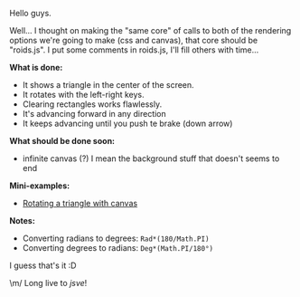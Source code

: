 Hello guys.

Well... I thought on making the "same core" of calls to both of the
rendering options we're going to make (css and canvas), that core should be
"roids.js". I put some comments in roids.js, I'll fill others with time...

**What is done:**

* It shows a triangle in the center of the screen.
* It rotates with the left-right keys.
* Clearing rectangles works flawlessly.
* It's advancing forward in any direction
* It keeps advancing until you push te brake (down arrow)

**What should be done soon:**

* infinite canvas (?) I mean the background stuff that doesn't seems to end

**Mini-examples:**

* [Rotating a triangle with canvas](http://jsfiddle.net/sadasant/3sBRh/4/)

**Notes:**

* Converting radians to degrees: `Rad*(180/Math.PI)`
* Converting degrees to radians: `Deg*(Math.PI/180°)`

I guess that's it :D

\m/ Long live to *jsve*!